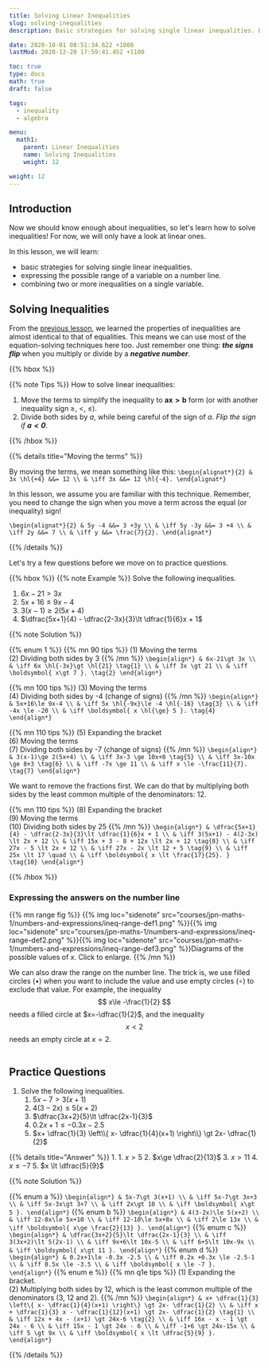 ```yaml
---
title: Solving Linear Inequalities
slug: solving-inequalities
description: Basic strategies for solving single linear inequalities. Expressing the possible range of a variable on a number line. Combining two or more inequalities on a single variable.

date: 2020-10-01 08:51:34.622 +1000
lastMod: 2020-12-20 17:59:41.452 +1100

toc: true
type: docs
math: true
draft: false

tags:
  - inequality
  - algebra

menu:
  math1:
    parent: Linear Inequalities
    name: Solving Inequalities
    weight: 12

weight: 12
---
```



## Introduction

Now we should know enough about inequalities, so let's learn how to solve inequalities! For now, we will only have a look at linear ones.

In this lesson, we will learn:

  - basic strategies for solving single linear inequalities.
  - expressing the possible range of a variable on a number line.
  - combining two or more inequalities on a single variable.

## Solving Inequalities

From the [previous lesson](../properties/#properties), we learned the properties of inequalities are almost identical to that of equalities. This means we can use most of the equation-solving techniques here too. Just remember one thing: ***the signs flip*** when you multiply or divide by a ***negative number***.


{{% hbox %}}

{{% note Tips %}}
How to solve linear inequalities:

  1. Move the terms to simplify the inequality to $\boldsymbol{ ax\gt b }$ form (or with another inequality sign $\ge$, $\lt$, $\le$).
  2. Divide both sides by $a$, while being careful of the sign of $a$. *Flip the sign if $\boldsymbol{ a<0 }$*.

{{% /hbox %}}

{{% details title="Moving the terms" %}}

By moving the terms, we mean something like this:
`\begin{alignat*}{2}
  & 3x \hl{+4} &&= 12 \\
  & \iff 3x &&= 12 \hl{-4}.
\end{alignat*}`

In this lesson, we assume you are familiar with this technique. Remember, you need to change the sign when you move a term across the equal (or inequality) sign!

`\begin{alignat*}{2}
  & 5y -4 &&= 3 +3y \\
  & \iff 5y -3y &&= 3 +4 \\
  & \iff 2y &&= 7 \\
  & \iff y &&= \frac{7}{2}.
\end{alignat*}`

{{% /details %}}

Let's try a few questions before we move on to practice questions.

{{% hbox %}}
{{% note Example %}}
Solve the following inequalities.
  1. $6x-21\gt 3x$
  2. $5x+16\le 9x-4$
  3. $3(x-1)\ge 2(5x+4)$
  4. $\dfrac{5x+1}{4} - \dfrac{2-3x}{3}\lt \dfrac{1}{6}x + 1$

{{% note Solution %}}

{{% enum 1 %}}
{{% mn 90 tips %}}
(1) Moving the terms<br>
(2) Dividing both sides by $3$
{{% /mn %}}
`\begin{align*}
  & 6x-21\gt 3x \\
  & \iff 6x \hl{-3x}\gt \hl{21} \tag{1} \\
  & \iff 3x \gt 21 \\
  & \iff \boldsymbol{ x\gt 7 }. \tag{2}
\end{align*}`

{{% mn 100 tips %}}
(3) Moving the terms<br>
(4) Dividing both sides by -4 (change of signs)
{{% /mn %}}
`\begin{align*}
   & 5x+16\le 9x-4 \\
  & \iff 5x \hl{-9x}\le -4 \hl{-16} \tag{3} \\
  & \iff -4x \le -20 \\
  & \iff \boldsymbol{ x \hl{\ge} 5 }. \tag{4}
\end{align*}`

{{% mn 110 tips %}}
(5) Expanding the bracket<br>
(6) Moving the terms<br>
(7) Dividing both sides by -7 (change of signs)
{{% /mn %}}
`\begin{align*}
   & 3(x-1)\ge 2(5x+4) \\
  & \iff 3x-3 \ge 10x+8 \tag{5} \\
  & \iff 3x-10x \ge 8+3 \tag{6} \\
  & \iff -7x \ge 11 \\
  & \iff x \le -\frac{11}{7}. \tag{7}
\end{align*}`

 We want to remove the fractions first. We can do that by multiplying both sides by the least common multiple of the denominators: $12$.

{{% mn 110 tips %}}
(8) Expanding the bracket<br>
(9) Moving the terms<br>
(10) Dividing both sides by 25
{{% /mn %}}
`\begin{align*}
  & \dfrac{5x+1}{4} - \dfrac{2-3x}{3}\lt \dfrac{1}{6}x + 1 \\
  & \iff 3(5x+1) - 4(2-3x) \lt 2x + 12 \\
  & \iff 15x + 3 - 8 + 12x \lt 2x + 12 \tag{8} \\
  & \iff 27x - 5 \lt 2x + 12 \\
  & \iff 27x - 2x \lt 12 + 5 \tag{9} \\
  & \iff 25x \lt 17 \quad \\
  & \iff \boldsymbol{ x \lt \frac{17}{25}. } \tag{10}
\end{align*}`

{{% /hbox %}}


### Expressing the answers on the number line

{{% mn range fig %}}
{{% img loc="sidenote" src="courses/jpn-maths-1/numbers-and-expressions/ineq-range-def1.png" %}}{{% img loc="sidenote" src="courses/jpn-maths-1/numbers-and-expressions/ineq-range-def2.png" %}}{{% img loc="sidenote" src="courses/jpn-maths-1/numbers-and-expressions/ineq-range-def3.png" %}}Diagrams of the possible values of $x$. Click to enlarge.
{{% /mn %}}

We can also draw the range on the number line. The trick is, we use filled circles ($\bullet$) when you want to include the value and use empty circles ($\circ$) to exclude that value. For example, the inequality $$ x\le -\frac{1}{2} $$ needs a filled circle at $x=-\dfrac{1}{2}$, and the inequality $$ x\lt 2 $$ needs an empty circle at $x=2$.

<hr style="visibility:hidden" />


## Practice Questions

1. Solve the following inequalities.
    1. $5x-7\gt 3(x+1)$
    2. $4(3-2x)\le 5(x+2)$
    3. $\dfrac{3x+2}{5}\lt \dfrac{2x-1}{3}$
    4. $0.2x+1\le -0.3x -2.5$
    5. $x+ \dfrac{1}{3} \left\\{ x- \dfrac{1}{4}(x+1) \right\\} \gt 2x- \dfrac{1}{2}$

{{% details title="Answer" %}}
1. 
    1. $x\gt 5$
    2. $x\ge \dfrac{2}{13}$
    3. $x\gt 11$
    4. $x \le -7$
    5. $x \lt \dfrac{5}{9}$

{{% note Solution %}}

{{% enum a %}}
`\begin{align*}
   & 5x-7\gt 3(x+1) \\
  & \iff 5x-7\gt 3x+3 \\
  & \iff 5x-3x\gt 3+7 \\
  & \iff 2x\gt 10 \\
  & \iff \boldsymbol{ x\gt 5 }.
\end{align*}`
{{% enum b %}}
`\begin{align*}
   & 4(3-2x)\le 5(x+2) \\
  & \iff 12-8x\le 5x+10 \\
  & \iff 12-10\le 5x+8x \\
  & \iff 2\le 13x \\
  & \iff \boldsymbol{ x\ge \frac{2}{13} }.
\end{align*}`
{{% enum c %}}
`\begin{align*}
   & \dfrac{3x+2}{5}\lt \dfrac{2x-1}{3} \\
  & \iff 3(3x+2)\lt 5(2x-1) \\
  & \iff 9x+6\lt 10x-5 \\
  & \iff 6+5\lt 10x-9x \\
  & \iff \boldsymbol{ x\gt 11 }.
\end{align*}`
{{% enum d %}}
`\begin{align*}
   & 0.2x+1\le -0.3x -2.5 \\
  & \iff 0.2x +0.3x \le -2.5-1 \\
  & \iff 0.5x \le -3.5 \\
  & \iff \boldsymbol{ x \le -7 }.
\end{align*}`
{{% enum e %}}
{{% mn q1e tips %}}
(1) Expanding the bracket.<br>
(2) Multiplying both sides by 12, which is the least common multiple of the denominators (3, 12 and 2).
{{% /mn %}}
`\begin{align*}
   & x+ \dfrac{1}{3} \left\{ x- \dfrac{1}{4}(x+1) \right\} \gt 2x- \dfrac{1}{2} \\
  & \iff x + \dfrac{1}{3} x - \dfrac{1}{12}(x+1) \gt 2x- \dfrac{1}{2} \tag{1} \\
  & \iff 12x + 4x - (x+1) \gt 24x-6 \tag{2} \\
  & \iff 16x - x - 1 \gt 24x - 6 \\
  & \iff 15x - 1 \gt 24x - 6 \\
  & \iff -1+6 \gt 24x-15x \\
  & \iff 5 \gt 9x \\
  & \iff \boldsymbol{ x \lt \dfrac{5}{9} }.
\end{align*}`

{{% /details %}}